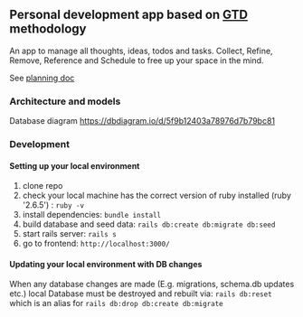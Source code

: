 ## Personal development app based on [GTD](https://gettingthingsdone.com/what-is-gtd/) methodology
An app to manage all thoughts, ideas, todos and tasks. Collect, Refine, Remove, Reference and Schedule to free up your space in the mind.

See [planning doc](https://docs.google.com/document/d/1RIufe3PNcNIkB4iJLFXdbU5d5Q76CMfuOXUahPPNdKc/edit?ts=5f946899#)

### Architecture and models
Database diagram https://dbdiagram.io/d/5f9b12403a78976d7b79bc81

### Development

#### Setting up your local environment
1. clone repo
1. check your local machine has the correct version of ruby installed (ruby '2.6.5') : `ruby -v`
2. install dependencies: `bundle install`
2. build database and seed data: `rails db:create db:migrate db:seed`
1. start rails server: `rails s`
1. go to frontend: `http://localhost:3000/`

#### Updating your local environment with DB changes
When any database changes are made (E.g. migrations, schema.db updates etc.) local Database must be destroyed and rebuilt via: 
`rails db:reset` which is an alias for `rails db:drop db:create db:migrate`